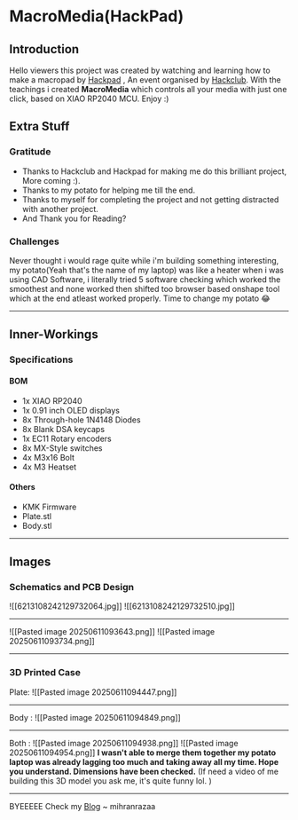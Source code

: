 # MacroMedia(HackPad)

## Introduction

Hello viewers this project was created by watching and learning how to make a macropad by [Hackpad](https://hackpad.hackclub.com/) , An event organised by [Hackclub](https://hackclub.com/). With the teachings i created **MacroMedia** which controls all your media with just one click, based on XIAO RP2040 MCU. Enjoy :)

## Extra Stuff

### Gratitude
- Thanks to Hackclub and Hackpad for making me do this brilliant project, More coming :).
- Thanks to my potato for helping me till the end.
- Thanks to myself for completing the project and not getting distracted with another project.
- And Thank you for Reading?

### Challenges
Never thought i would rage quite while i'm building something interesting, my potato(Yeah that's the name of my laptop) was like a heater when i was using CAD Software, i literally tried 5 software checking which worked the smoothest and none worked then shifted too browser based onshape tool which at the end atleast worked properly. Time to change my potato 😂


---
## Inner-Workings

### Specifications
####  BOM
- 1x XIAO RP2040
- 1x 0.91 inch OLED displays
- 8x Through-hole 1N4148 Diodes
- 8x Blank DSA keycaps
- 1x EC11 Rotary encoders
- 8x MX-Style switches
- 4x M3x16 Bolt
- 4x M3 Heatset

#### Others
- KMK Firmware
- Plate.stl
- Body.stl



---
## Images

### Schematics and PCB Design


![[6213108242129732064.jpg]]
![[6213108242129732510.jpg]]

---

![[Pasted image 20250611093643.png]]
![[Pasted image 20250611093734.png]]

---
### 3D Printed Case
Plate:
![[Pasted image 20250611094447.png]]

---

Body :
![[Pasted image 20250611094849.png]]

---

Both :
![[Pasted image 20250611094938.png]]
![[Pasted image 20250611094954.png]]
**I wasn't able to merge them together my potato laptop was already lagging too much and taking away all my time. Hope you understand. Dimensions have been checked.**
(If need a video of me building this 3D model you ask me, it's quite funny lol. )

---

BYEEEEE
Check my [Blog](https://mihranrazaa.pages.dev/) 
~ mihranrazaa
